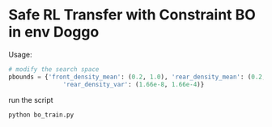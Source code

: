 # Safe RL Transfer with Constraint BO in env Doggo

Usage:

```python
# modify the search space
pbounds = {'front_density_mean': (0.2, 1.0), 'rear_density_mean': (0.2, 1.0), 'front_density_var': (9e-8, 2.25e-4),
               'rear_density_var': (1.66e-8, 1.66e-4)}
```

run the script

`python bo_train.py`